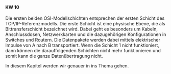 #### KW 10

Die ersten beiden OSI-Modellschichten entsprechen der ersten Schicht des TCP/IP-Referenzmodells. Die erste Schicht ist eine physische Ebene, die als Bittransferschicht bezeichnet wird. Dabei geht es besonders um Kabeln, Anschlussdosen, Netzwerkkarten und die dazugehörigen Konfigurationen in Switches und Routern. Die Datenpakete werden dabei mittels elektrischer Impulse von A nach B transportiert. 
Wenn die Schicht 1 nicht funktioniert, dann können die darauffolgenden Schichten nicht mehr funktionieren und somit kann die ganze Datenübertragung nicht.

In diesem Kapitel werden wir genauer in ins Thema gehen.

